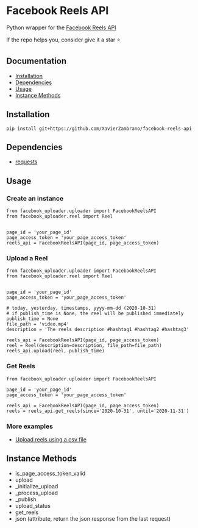 # Facebook Reels API

Python wrapper for the [Facebook Reels API](https://developers.facebook.com/docs/video-api/guides/reels-publishing)

If the repo helps you, consider give it a star ⭐

## Documentation

- [Installation](#installation) 
- [Dependencies](#dependencies) 
- [Usage](#usage)
- [Instance Methods](#instance-methods)

## Installation
```
pip install git+https://github.com/XavierZambrano/facebook-reels-api
```

## Dependencies
- [requests](https://pypi.org/project/requests/)

## Usage

### Create an instance
```
from facebook_uploader.uploader import FacebookReelsAPI
from facebook_uploader.reel import Reel


page_id = 'your_page_id'
page_access_token = 'your_page_access_token'
reels_api = FacebookReelsAPI(page_id, page_access_token)
```

### Upload a Reel
```
from facebook_uploader.uploader import FacebookReelsAPI
from facebook_uploader.reel import Reel


page_id = 'your_page_id'
page_access_token = 'your_page_access_token'

# today, yesterday, timestamps, yyyy-mm-dd (2020-10-31)
# if publish_time is None, the reel will be published immediately
publish_time = None
file_path = 'video.mp4'
description = 'The reels description #hashtag1 #hashtag2 #hashtag3'

reels_api = FacebookReelsAPI(page_id, page_access_token)
reel = Reel(description=description, file_path=file_path)
reels_api.upload(reel, publish_time)
```

### Get Reels
```
from facebook_uploader.uploader import FacebookReelsAPI

page_id = 'your_page_id'
page_access_token = 'your_page_access_token'

reels_api = FacebookReelsAPI(page_id, page_access_token)
reels = reels_api.get_reels(since='2020-10-31', until='2020-11-31')
```

### More examples
- [Upload reels using a csv file](examples/upload_reels_csv.py)

## Instance Methods
- is_page_access_token_valid
- upload
- _initialize_upload
- _process_upload
- _publish
- upload_status
- get_reels
- json (attribute, return the json response from the last request)